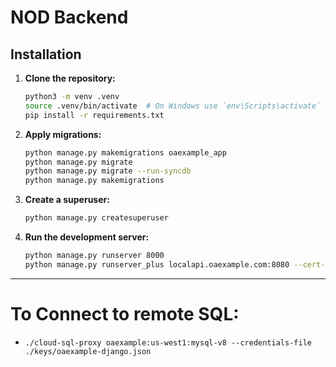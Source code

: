 # NOD Backend

## Installation

1. **Clone the repository:**

    ```sh
    python3 -m venv .venv
    source .venv/bin/activate  # On Windows use `env\Scripts\activate`
    pip install -r requirements.txt
    ```

4. **Apply migrations:**
    ```sh
    python manage.py makemigrations oaexample_app
    python manage.py migrate
    python manage.py migrate --run-syncdb
    python manage.py makemigrations
    ```

5. **Create a superuser:**

    ```sh
    python manage.py createsuperuser
    ```

6. **Run the development server:**

    ```sh
    python manage.py runserver 8000
    python manage.py runserver_plus localapi.oaexample.com:8080 --cert-file ~/.ssh/oaexample.crt
    ```

------

# To Connect to remote SQL:
- `./cloud-sql-proxy oaexample:us-west1:mysql-v8 --credentials-file ./keys/oaexample-django.json`
